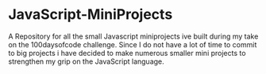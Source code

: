 # JavaScript-MiniProjects
 A Repository for all the small Javascript miniprojects ive built during my take on the 100daysofcode challenge. Since I do not have a lot of time to commit to big projects i have decided to make numerous smaller mini projects to strengthen my grip on the JavaScript language.
